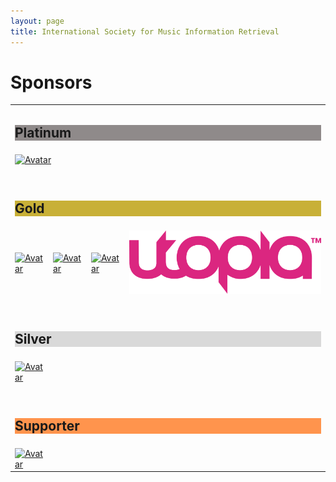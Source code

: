 ```yaml
---
layout: page
title: International Society for Music Information Retrieval
---
```

<h1>Sponsors</h1>
<table class="customtable">
    <tr>
        <td class="teamsection sponsorsection" colspan="4">
            <h2 class="sponsorhead" style="background-color:#8f8a8a;">Platinum</h2>
        </td>
    </tr>
    <tr>
        <td class="teamsection sponsorsection" colspan="2">
            <a href="https://research.atspotify.com/" target="_blank"><img src="/assets/sponsors/Spotify-logo.png" alt="Avatar" class="platinum-wrapper"></a>
        </td>
    </tr>
    <tr>
       <td>&nbsp;</td>
    </tr>
    <tr>
        <td class="teamsection sponsorsection" colspan="4">
            <h2 class="sponsorhead" style="background-color:#c8b037;">Gold</h2>
        </td>
    </tr>
    <tr>
        <td class="teamsection sponsorsection">
            <a href="https://indsca.web.app/about" target="_blank"><img src="/assets/sponsors/IndSCA-logo.png" alt="Avatar" class="small-gold-wrapper"></a>
        </td>
        <td class="teamsection sponsorsection">
            <a href="https://www.adobe.com" target="_blank"><img src="/assets/sponsors/Adobe-logo.png" alt="Avatar" class="gold-wrapper"></a>
        </td>
        <td class="teamsection sponsorsection">
            <a href="https://deezer.com" target="_blank"><img src="/assets/sponsors/deezer_logo.png" alt="Avatar" class="gold-wrapper"></a>
        </td>
        <td class="teamsection sponsorsection">
            <a href="https://utopiamusic.com/" target="_blank"><img src="/assets/sponsors/Utopia-Logo.png" alt="Avatar" class="gold-wrapper"></a>
        </td>
    </tr>
    <tr>
       <td>&nbsp;</td>
    </tr>
    <tr>
        <td class="teamsection sponsorsection" colspan="4">
            <h2 class="sponsorhead" style="background-color:#d9d9d9;">Silver</h2>
        </td>
    </tr>
    <tr>
        <td class="teamsection sponsorsection">
            <a href="https://www.steinberg.net/" target="_blank"><img src="/assets/sponsors/Steinberg-logo.png" alt="Avatar" class="silver-wrapper"></a>
        </td>
    </tr>
    <tr>
       <td>&nbsp;</td>
    </tr>
    <tr>
        <td class="teamsection sponsorsection" colspan="4">
            <h2 class="sponsorhead" style="background-color:#ff944d;">Supporter</h2>
        </td>
    </tr>
    <tr>
        <td class="teamsection sponsorsection">
            <a href="https://www.acrcloud.com/" target="_blank"><img src="/assets/sponsors/ACRCloud-logo.png" alt="Avatar" class="supporter-wrapper"></a>
        </td>
    </tr>
</table>
<br><br>